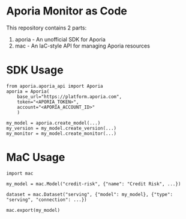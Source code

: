 # Aporia Monitor as Code
This repository contains 2 parts:
1. aporia - An unofficial SDK for Aporia
1. mac - An IaC-style API for managing Aporia resources
# SDK Usage
```
from aporia.aporia_api import Aporia
aporia = Aporia(
    base_url="https://platform.aporia.com", 
    token="<APORIA_TOKEN>",
    account="<APORIA_ACCOUNT_ID>"
    )

my_model = aporia.create_model(...)
my_version = my_model.create_version(...)
my_monitor = my_model.create_monitor(...)
```
# MaC Usage
```
import mac

my_model = mac.Model("credit-risk", {"name": "Credit Risk", ...})

dataset = mac.Dataset("serving", {"model": my_model}, {"type": "serving", "connection": ...})

mac.export(my_model)
```